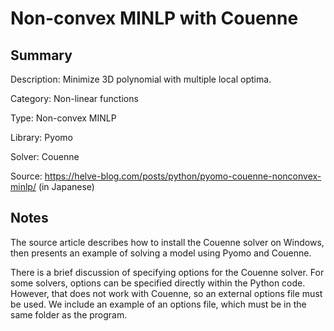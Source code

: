 # Non-convex MINLP with Couenne

## Summary
Description: Minimize 3D polynomial with multiple local optima.

Category: Non-linear functions

Type: Non-convex MINLP

Library: Pyomo

Solver: Couenne

Source: https://helve-blog.com/posts/python/pyomo-couenne-nonconvex-minlp/ (in Japanese)

## Notes

The source article describes how to install the Couenne solver on Windows, then presents an example of solving a model using Pyomo and Couenne.

There is a brief discussion of specifying options for the Couenne solver. For some solvers, options can be specified directly within the Python code. However, that does not work with Couenne, so an external options file must be used. We include an example of an options file, which must be in the same folder as the program.
